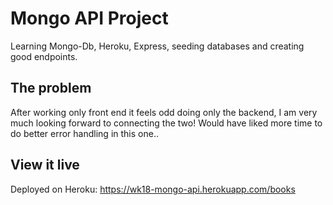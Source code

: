 # Mongo API Project

Learning Mongo-Db, Heroku, Express, seeding databases and creating good endpoints. 

## The problem

After working only front end it feels odd doing only the backend, I am very much looking forward to connecting the two! Would have liked more time to do better error handling in this one.. 

## View it live

Deployed on Heroku: 
https://wk18-mongo-api.herokuapp.com/books

